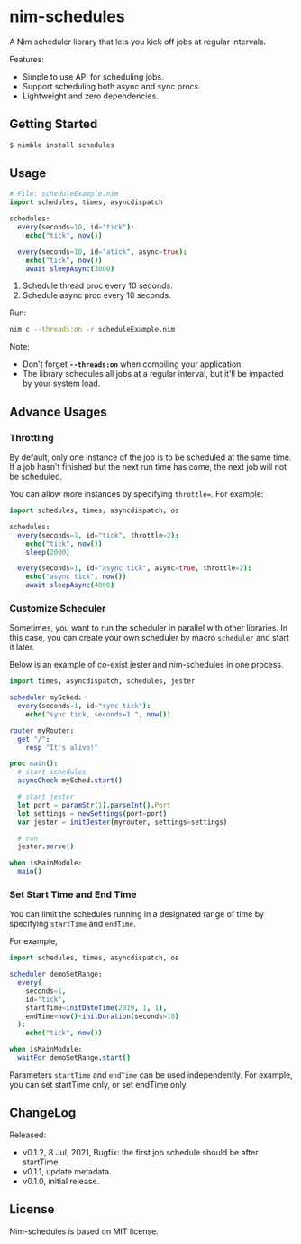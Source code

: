 # nim-schedules

A Nim scheduler library that lets you kick off jobs at regular intervals.

Features:

* Simple to use API for scheduling jobs.
* Support scheduling both async and sync procs.
* Lightweight and zero dependencies.



## Getting Started

```bash
$ nimble install schedules
```

## Usage

```nim
# File: scheduleExample.nim
import schedules, times, asyncdispatch

schedules:
  every(seconds=10, id="tick"):
    echo("tick", now())

  every(seconds=10, id="atick", async=true):
    echo("tick", now())
    await sleepAsync(3000)
```

1. Schedule thread proc every 10 seconds.
2. Schedule async proc every 10 seconds.

Run:

```bash
nim c --threads:on -r scheduleExample.nim
```

Note:

* Don't forget **`--threads:on`** when compiling your application.
* The library schedules all jobs at a regular interval, but it'll be impacted
  by your system load.

## Advance Usages

### Throttling

By default, only one instance of the job is to be scheduled at the same time.
If a job hasn't finished but the next run time has come, the next job will
not be scheduled.

You can allow more instances by specifying `throttle=`. For example:

```nim
import schedules, times, asyncdispatch, os

schedules:
  every(seconds=1, id="tick", throttle=2):
    echo("tick", now())
    sleep(2000)

  every(seconds=1, id="async tick", async=true, throttle=2):
    echo("async tick", now())
    await sleepAsync(4000)
```

### Customize Scheduler

Sometimes, you want to run the scheduler in parallel with other libraries.
In this case, you can create your own scheduler by macro `scheduler` and
start it later.

Below is an example of co-exist jester and nim-schedules in one process.

```nim
import times, asyncdispatch, schedules, jester

scheduler mySched:
  every(seconds=1, id="sync tick"):
    echo("sync tick, seconds=1 ", now())

router myRouter:
  get "/":
    resp "It's alive!"

proc main():
  # start schedules
  asyncCheck mySched.start()

  # start jester
  let port = paramStr(1).parseInt().Port
  let settings = newSettings(port=port)
  var jester = initJester(myrouter, settings=settings)

  # run
  jester.serve()

when isMainModule:
  main()
```

### Set Start Time and End Time

You can limit the schedules running in a designated range of time by specifying
`startTime` and `endTime`.

For example,

```nim
import schedules, times, asyncdispatch, os

scheduler demoSetRange:
  every(
    seconds=1,
    id="tick",
    startTime=initDateTime(2019, 1, 1),
    endTime=now()+initDuration(seconds=10)
  ):
    echo("tick", now())

when isMainModule:
  waitFor demoSetRange.start()
```

Parameters `startTime` and `endTime` can be used independently. For example,
you can set startTime only, or set endTime only.

## ChangeLog

Released:

* v0.1.2, 8 Jul, 2021, Bugfix: the first job schedule should be after startTime.
* v0.1.1, update metadata.
* v0.1.0, initial release.

## License

Nim-schedules is based on MIT license.
